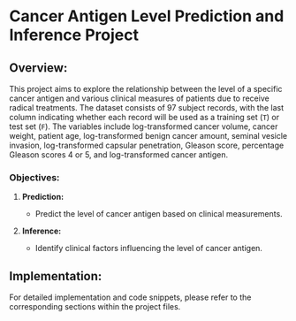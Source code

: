 # Cancer Antigen Level Prediction and Inference Project

## Overview:

This project aims to explore the relationship between the level of a specific cancer antigen and various clinical measures of patients due to receive radical treatments. The dataset consists of 97 subject records, with the last column indicating whether each record will be used as a training set (`T`) or test set (`F`). The variables include log-transformed cancer volume, cancer weight, patient age, log-transformed benign cancer amount, seminal vesicle invasion, log-transformed capsular penetration, Gleason score, percentage Gleason scores 4 or 5, and log-transformed cancer antigen.

### Objectives:

1. **Prediction:**
   - Predict the level of cancer antigen based on clinical measurements.

2. **Inference:**
   - Identify clinical factors influencing the level of cancer antigen.

## Implementation:

For detailed implementation and code snippets, please refer to the corresponding sections within the project files.

